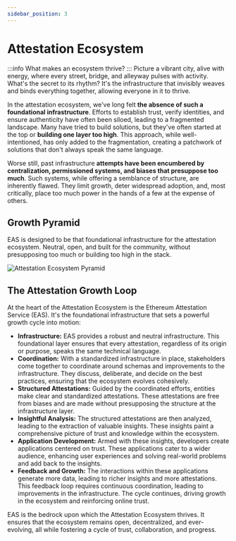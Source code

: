 ```yaml
---
sidebar_position: 3
---
```


# Attestation Ecosystem
:::info What makes an ecosystem thrive?
:::
Picture a vibrant city, alive with energy, where every street, bridge, and alleyway pulses with activity. What's the secret to its rhythm? It's the infrastructure that invisibly weaves and binds everything together, allowing everyone in it to thrive.

In the attestation ecosystem, we've long felt **the absence of such a foundational infrastructure**. Efforts to establish trust, verify identities, and ensure authenticity have often been siloed, leading to a fragmented landscape. Many have tried to build solutions, but they've often started at the top or **building one layer too high**. This approach, while well-intentioned, has only added to the fragmentation, creating a patchwork of solutions that don't always speak the same language.

Worse still, past infrastructure **attempts have been encumbered by centralization, permissioned systems, and biases that presuppose too much**. Such systems, while offering a semblance of structure, are inherently flawed. They limit growth, deter widespread adoption, and, most critically, place too much power in the hands of a few at the expense of others.

## Growth Pyramid
EAS is designed to be that foundational infrastructure for the attestation ecosystem. Neutral, open, and built for the community, without presupposing too much or building too high in the stack.

![Attestation Ecosystem Pyramid](./img/attestation-pyramid-v1.png)

## The Attestation Growth Loop
At the heart of the Attestation Ecosystem is the Ethereum Attestation Service (EAS). It's the foundational infrastructure that sets a powerful growth cycle into motion:

- **Infrastructure:** EAS provides a robust and neutral infrastructure. This foundational layer ensures that every attestation, regardless of its origin or purpose, speaks the same technical language.
- **Coordination:** With a standardized infrastructure in place, stakeholders come together to coordinate around schemas and improvements to the infrastructure. They discuss, deliberate, and decide on the best practices, ensuring that the ecosystem evolves cohesively.
- **Structured Attestations:** Guided by the coordinated efforts, entities make clear and standardized attestations. These attestations are free from biases and are made without presupposing the structure at the infrastructure layer.
- **Insightful Analysis:** The structured attestations are then analyzed, leading to the extraction of valuable insights. These insights paint a comprehensive picture of trust and knowledge within the ecosystem.
- **Application Development:** Armed with these insights, developers create applications centered on trust. These applications cater to a wider audience, enhancing user experiences and solving real-world problems and add back to the insights.
- **Feedback and Growth:** The interactions within these applications generate more data, leading to richer insights and more attestations. This feedback loop requires continuous coordination, leading to improvements in the infrastructure. The cycle continues, driving growth in the ecosystem and reinforcing online trust.

EAS is the bedrock upon which the Attestation Ecosystem thrives. It ensures that the ecosystem remains open, decentralized, and ever-evolving, all while fostering a cycle of trust, collaboration, and progress.
